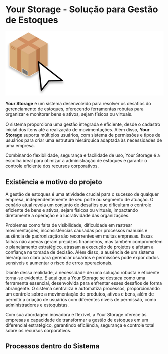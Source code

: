 <h1>Your Storage - Solução para Gestão de Estoques</h1>

<img src='./homepage/src/images/Logo.svg'/>

<p><b>Your Storage</b> é um sistema desenvolvido para resolver os desafios do gerenciamento de estoques, oferecendo ferramentas robutas para organizar e monitorar bens e ativos, sejam físicos ou virtuais.</p>

<p>O sistema proporciona uma gestão integrada e eficiente, desde o cadastro inicial dos itens até a realização de movimentações. Além disso, <b>Your Storage</b> suporta múltiplos usuários, com sistema de permissões e tipos de usuários para criar uma estrutura hierárquica adaptada às necessidades de uma empresa.</p>

<p>Combinando flexibilidade, segurança e facilidade de uso, Your Storage é a escolha ideal para otimizar a administração de estoques e garantir o controle eficiente dos recursos corporativos.</p>


<h2>Existência e motivo do projeto</h2>

<p>A gestão de estoques é uma atividade crucial para o sucesso de qualquer empresa, independentemente de seu porte ou segmento de atuação. O cenário atual revela um conjunto de desafios que dificultam o controle eficiente de bens e ativos, sejam físicos ou virtuais, impactando diretamente a operação e a lucratividade das organizações.

Problemas como falta de visibilidade, dificuldade em rastrear movimentações, inconsistências causadas por processos manuais e ausência de padronização são recorrentes em muitas empresas. Essas falhas não apenas geram prejuízos financeiros, mas também comprometem o planejamento estratégico, atrasam a execução de projetos e afetam a confiança na tomada de decisão. Além disso, a ausência de um sistema hierárquico claro para gerenciar usuários e permissões pode expor dados sensíveis e aumentar o risco de erros operacionais.

Diante dessa realidade, a necessidade de uma solução robusta e eficiente torna-se evidente. É aqui que a Your Storage se destaca como uma ferramenta essencial, desenvolvida para enfrentar esses desafios de forma abrangente. O sistema centraliza e automatiza processos, proporcionando um controle sobre a movimentação de produtos, ativos e bens, além de permitir a criação de usuários com diferentes níveis de permissão, como administradores e estoquistas.

Com sua abordagem inovadora e flexível, a Your Storage oferece às empresas a capacidade de transformar a gestão de estoques em um diferencial estratégico, garantindo eficiência, segurança e controle total sobre os recursos corporativos.</p>

<h2>Processos dentro do Sistema</h2>


